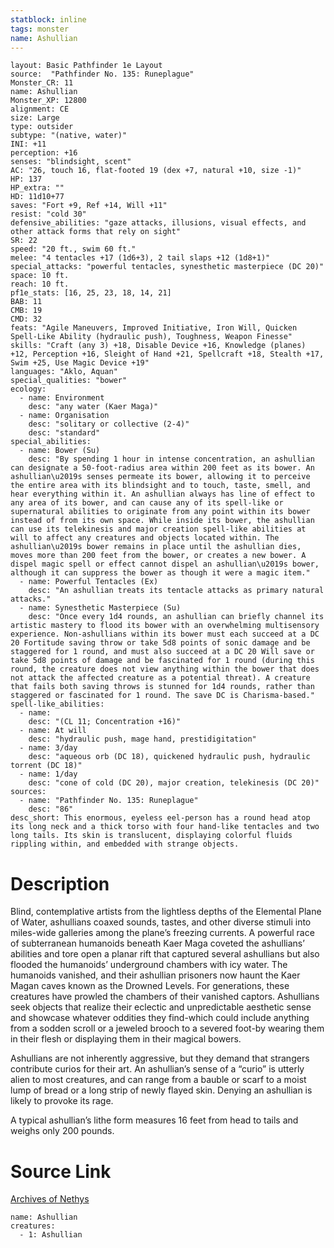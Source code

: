 ```yaml
---
statblock: inline
tags: monster
name: Ashullian
---
```

```statblock
layout: Basic Pathfinder 1e Layout
source:  "Pathfinder No. 135: Runeplague"
Monster_CR: 11
name: Ashullian
Monster_XP: 12800
alignment: CE
size: Large
type: outsider
subtype: "(native, water)"
INI: +11
perception: +16
senses: "blindsight, scent"
AC: "26, touch 16, flat-footed 19 (dex +7, natural +10, size -1)"
HP: 137
HP_extra: ""
HD: 11d10+77
saves: "Fort +9, Ref +14, Will +11"
resist: "cold 30"
defensive_abilities: "gaze attacks, illusions, visual effects, and other attack forms that rely on sight"
SR: 22
speed: "20 ft., swim 60 ft."
melee: "4 tentacles +17 (1d6+3), 2 tail slaps +12 (1d8+1)"
special_attacks: "powerful tentacles, synesthetic masterpiece (DC 20)"
space: 10 ft.
reach: 10 ft.
pf1e_stats: [16, 25, 23, 18, 14, 21]
BAB: 11
CMB: 19
CMD: 32
feats: "Agile Maneuvers, Improved Initiative, Iron Will, Quicken Spell-Like Ability (hydraulic push), Toughness, Weapon Finesse"
skills: "Craft (any 3) +18, Disable Device +16, Knowledge (planes) +12, Perception +16, Sleight of Hand +21, Spellcraft +18, Stealth +17, Swim +25, Use Magic Device +19"
languages: "Aklo, Aquan"
special_qualities: "bower"
ecology:
  - name: Environment
    desc: "any water (Kaer Maga)"
  - name: Organisation
    desc: "solitary or collective (2-4)"
    desc: "standard"
special_abilities:
  - name: Bower (Su)
    desc: "By spending 1 hour in intense concentration, an ashullian can designate a 50-foot-radius area within 200 feet as its bower. An ashullian\u2019s senses permeate its bower, allowing it to perceive the entire area with its blindsight and to touch, taste, smell, and hear everything within it. An ashullian always has line of effect to any area of its bower, and can cause any of its spell-like or supernatural abilities to originate from any point within its bower instead of from its own space. While inside its bower, the ashullian can use its telekinesis and major creation spell-like abilities at will to affect any creatures and objects located within. The ashullian\u2019s bower remains in place until the ashullian dies, moves more than 200 feet from the bower, or creates a new bower. A dispel magic spell or effect cannot dispel an ashullian\u2019s bower, although it can suppress the bower as though it were a magic item."
  - name: Powerful Tentacles (Ex)
    desc: "An ashullian treats its tentacle attacks as primary natural attacks."
  - name: Synesthetic Masterpiece (Su)
    desc: "Once every 1d4 rounds, an ashullian can briefly channel its artistic mastery to flood its bower with an overwhelming multisensory experience. Non-ashullians within its bower must each succeed at a DC 20 Fortitude saving throw or take 5d8 points of sonic damage and be staggered for 1 round, and must also succeed at a DC 20 Will save or take 5d8 points of damage and be fascinated for 1 round (during this round, the creature does not view anything within the bower that does not attack the affected creature as a potential threat). A creature that fails both saving throws is stunned for 1d4 rounds, rather than staggered or fascinated for 1 round. The save DC is Charisma-based."
spell-like_abilities:
  - name:
    desc: "(CL 11; Concentration +16)"
  - name: At will
    desc: "hydraulic push, mage hand, prestidigitation"
  - name: 3/day
    desc: "aqueous orb (DC 18), quickened hydraulic push, hydraulic torrent (DC 18)"
  - name: 1/day
    desc: "cone of cold (DC 20), major creation, telekinesis (DC 20)"
sources:
  - name: "Pathfinder No. 135: Runeplague"
    desc: "86"
desc_short: This enormous, eyeless eel-person has a round head atop its long neck and a thick torso with four hand-like tentacles and two long tails. Its skin is translucent, displaying colorful fluids rippling within, and embedded with strange objects.
```
# Description
Blind, contemplative artists from the lightless depths of the Elemental Plane of Water, ashullians coaxed sounds, tastes, and other diverse stimuli into miles-wide galleries among the plane’s freezing currents. A powerful race of subterranean humanoids beneath Kaer Maga coveted the ashullians’ abilities and tore open a planar rift that captured several ashullians but also flooded the humanoids’ underground chambers with icy water. The humanoids vanished, and their ashullian prisoners now haunt the Kaer Magan caves known as the Drowned Levels. For generations, these creatures have prowled the chambers of their vanished captors. Ashullians seek objects that realize their eclectic and unpredictable aesthetic sense and showcase whatever oddities they find-which could include anything from a sodden scroll or a jeweled brooch to a severed foot-by wearing them in their flesh or displaying them in their magical bowers.

 Ashullians are not inherently aggressive, but they demand that strangers contribute curios for their art. An ashullian’s sense of a “curio” is utterly alien to most creatures, and can range from a bauble or scarf to a moist lump of bread or a long strip of newly flayed skin. Denying an ashullian is likely to provoke its rage.

 A typical ashullian’s lithe form measures 16 feet from head to tails and weighs only 200 pounds.
# Source Link
[Archives of Nethys](https://aonprd.com/MonsterDisplay.aspx?ItemName=Ashullian)
```encounter-table
name: Ashullian
creatures:
  - 1: Ashullian
```
